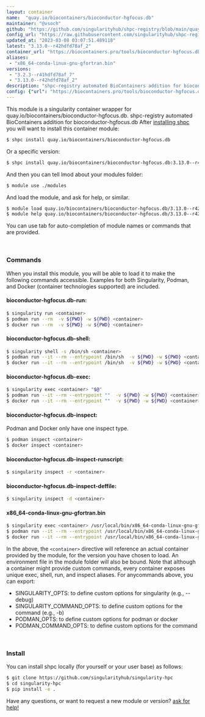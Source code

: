 ```yaml
---
layout: container
name:  "quay.io/biocontainers/bioconductor-hgfocus.db"
maintainer: "@vsoch"
github: "https://github.com/singularityhub/shpc-registry/blob/main/quay.io/biocontainers/bioconductor-hgfocus.db/container.yaml"
config_url: "https://raw.githubusercontent.com/singularityhub/shpc-registry/main/quay.io/biocontainers/bioconductor-hgfocus.db/container.yaml"
updated_at: "2023-03-08 03:07:51.489118"
latest: "3.13.0--r42hdfd78af_2"
container_url: "https://biocontainers.pro/tools/bioconductor-hgfocus.db"
aliases:
 - "x86_64-conda-linux-gnu-gfortran.bin"
versions:
 - "3.2.3--r41hdfd78af_7"
 - "3.13.0--r42hdfd78af_2"
description: "shpc-registry automated BioContainers addition for bioconductor-hgfocus.db"
config: {"url": "https://biocontainers.pro/tools/bioconductor-hgfocus.db", "maintainer": "@vsoch", "description": "shpc-registry automated BioContainers addition for bioconductor-hgfocus.db", "latest": {"3.13.0--r42hdfd78af_2": "sha256:6f7f95f2eee18b315f5c5f4d89e84638bb2ab66737ed40b586c5f8cf53167517"}, "tags": {"3.2.3--r41hdfd78af_7": "sha256:640c510a327ac0b2bcee8e78205f63cffaccdcf6822d9c264dc25c84dec8772d", "3.13.0--r42hdfd78af_2": "sha256:6f7f95f2eee18b315f5c5f4d89e84638bb2ab66737ed40b586c5f8cf53167517"}, "docker": "quay.io/biocontainers/bioconductor-hgfocus.db", "aliases": {"x86_64-conda-linux-gnu-gfortran.bin": "/usr/local/bin/x86_64-conda-linux-gnu-gfortran.bin"}}
---
```


This module is a singularity container wrapper for quay.io/biocontainers/bioconductor-hgfocus.db.
shpc-registry automated BioContainers addition for bioconductor-hgfocus.db
After [installing shpc](#install) you will want to install this container module:


```bash
$ shpc install quay.io/biocontainers/bioconductor-hgfocus.db
```

Or a specific version:

```bash
$ shpc install quay.io/biocontainers/bioconductor-hgfocus.db:3.13.0--r42hdfd78af_2
```

And then you can tell lmod about your modules folder:

```bash
$ module use ./modules
```

And load the module, and ask for help, or similar.

```bash
$ module load quay.io/biocontainers/bioconductor-hgfocus.db/3.13.0--r42hdfd78af_2
$ module help quay.io/biocontainers/bioconductor-hgfocus.db/3.13.0--r42hdfd78af_2
```

You can use tab for auto-completion of module names or commands that are provided.

<br>

### Commands

When you install this module, you will be able to load it to make the following commands accessible.
Examples for both Singularity, Podman, and Docker (container technologies supported) are included.

#### bioconductor-hgfocus.db-run:

```bash
$ singularity run <container>
$ podman run --rm  -v ${PWD} -w ${PWD} <container>
$ docker run --rm  -v ${PWD} -w ${PWD} <container>
```

#### bioconductor-hgfocus.db-shell:

```bash
$ singularity shell -s /bin/sh <container>
$ podman run --it --rm --entrypoint /bin/sh  -v ${PWD} -w ${PWD} <container>
$ docker run --it --rm --entrypoint /bin/sh  -v ${PWD} -w ${PWD} <container>
```

#### bioconductor-hgfocus.db-exec:

```bash
$ singularity exec <container> "$@"
$ podman run --it --rm --entrypoint ""  -v ${PWD} -w ${PWD} <container> "$@"
$ docker run --it --rm --entrypoint ""  -v ${PWD} -w ${PWD} <container> "$@"
```

#### bioconductor-hgfocus.db-inspect:

Podman and Docker only have one inspect type.

```bash
$ podman inspect <container>
$ docker inspect <container>
```

#### bioconductor-hgfocus.db-inspect-runscript:

```bash
$ singularity inspect -r <container>
```

#### bioconductor-hgfocus.db-inspect-deffile:

```bash
$ singularity inspect -d <container>
```


#### x86_64-conda-linux-gnu-gfortran.bin

```bash
$ singularity exec <container> /usr/local/bin/x86_64-conda-linux-gnu-gfortran.bin
$ podman run --it --rm --entrypoint /usr/local/bin/x86_64-conda-linux-gnu-gfortran.bin   -v ${PWD} -w ${PWD} <container> -c " $@"
$ docker run --it --rm --entrypoint /usr/local/bin/x86_64-conda-linux-gnu-gfortran.bin   -v ${PWD} -w ${PWD} <container> -c " $@"
```



In the above, the `<container>` directive will reference an actual container provided
by the module, for the version you have chosen to load. An environment file in the
module folder will also be bound. Note that although a container
might provide custom commands, every container exposes unique exec, shell, run, and
inspect aliases. For anycommands above, you can export:

 - SINGULARITY_OPTS: to define custom options for singularity (e.g., --debug)
 - SINGULARITY_COMMAND_OPTS: to define custom options for the command (e.g., -b)
 - PODMAN_OPTS: to define custom options for podman or docker
 - PODMAN_COMMAND_OPTS: to define custom options for the command

<br>

### Install

You can install shpc locally (for yourself or your user base) as follows:

```bash
$ git clone https://github.com/singularityhub/singularity-hpc
$ cd singularity-hpc
$ pip install -e .
```

Have any questions, or want to request a new module or version? [ask for help!](https://github.com/singularityhub/singularity-hpc/issues)